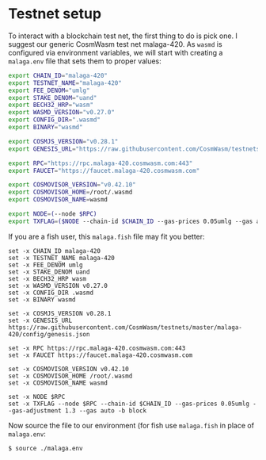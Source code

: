 # Testnet setup

To interact with a blockchain test net, the first thing to do is pick one. I suggest our generic
CosmWasm test net malaga-420. As `wasmd` is configured via environment variables, we will start
with creating a `malaga.env` file that sets them to proper values:

```sh
export CHAIN_ID="malaga-420"
export TESTNET_NAME="malaga-420"
export FEE_DENOM="umlg"
export STAKE_DENOM="uand"
export BECH32_HRP="wasm"
export WASMD_VERSION="v0.27.0"
export CONFIG_DIR=".wasmd"
export BINARY="wasmd"

export COSMJS_VERSION="v0.28.1"
export GENESIS_URL="https://raw.githubusercontent.com/CosmWasm/testnets/master/malaga-420/config/genesis.json"

export RPC="https://rpc.malaga-420.cosmwasm.com:443"
export FAUCET="https://faucet.malaga-420.cosmwasm.com"

export COSMOVISOR_VERSION="v0.42.10"
export COSMOVISOR_HOME=/root/.wasmd
export COSMOVISOR_NAME=wasmd

export NODE=(--node $RPC)
export TXFLAG=($NODE --chain-id $CHAIN_ID --gas-prices 0.05umlg --gas auto --gas-adjustment 1.3)
```

If you are a fish user, this `malaga.fish` file may fit you better:

```fish
set -x CHAIN_ID malaga-420
set -x TESTNET_NAME malaga-420
set -x FEE_DENOM umlg
set -x STAKE_DENOM uand
set -x BECH32_HRP wasm
set -x WASMD_VERSION v0.27.0
set -x CONFIG_DIR .wasmd
set -x BINARY wasmd

set -x COSMJS_VERSION v0.28.1
set -x GENESIS_URL https://raw.githubusercontent.com/CosmWasm/testnets/master/malaga-420/config/genesis.json

set -x RPC https://rpc.malaga-420.cosmwasm.com:443
set -x FAUCET https://faucet.malaga-420.cosmwasm.com

set -x COSMOVISOR_VERSION v0.42.10
set -x COSMOVISOR_HOME /root/.wasmd
set -x COSMOVISOR_NAME wasmd

set -x NODE $RPC
set -x TXFLAG --node $RPC --chain-id $CHAIN_ID --gas-prices 0.05umlg --gas-adjustment 1.3 --gas auto -b block
```

Now source the file to our environment (for fish use `malaga.fish` in place of `malaga.env`:
```sh
$ source ./malaga.env
```
